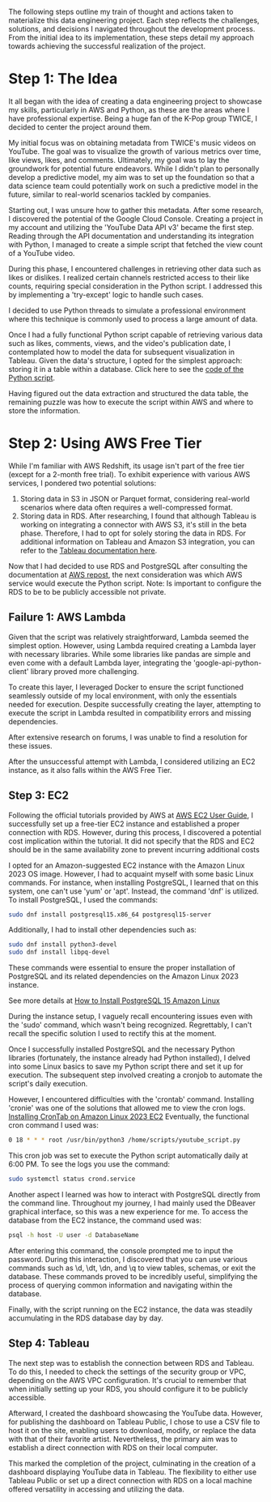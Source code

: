 The following steps outline my train of thought and actions taken to materialize this data engineering project. Each step reflects the challenges, solutions, and decisions I navigated throughout the development process. From the initial idea to its implementation, these steps detail my approach towards achieving the successful realization of the project.

# Step 1: The Idea
It all began with the idea of creating a data engineering project to showcase my skills, particularly in AWS and Python, as these are the areas where I have professional expertise. Being a huge fan of the K-Pop group TWICE, I decided to center the project around them.

My initial focus was on obtaining metadata from TWICE's music videos on YouTube. The goal was to visualize the growth of various metrics over time, like views, likes, and comments. Ultimately, my goal was to lay the groundwork for potential future endeavors. While I didn't plan to personally develop a predictive model, my aim was to set up the foundation so that a data science team could potentially work on such a predictive model in the future, similar to real-world scenarios tackled by companies.

Starting out, I was unsure how to gather this metadata. After some research, I discovered the potential of the Google Cloud Console. Creating a project in my account and utilizing the 'YouTube Data API v3' became the first step. Reading through the API documentation and understanding its integration with Python, I managed to create a simple script that fetched the view count of a YouTube video.

During this phase, I encountered challenges in retrieving other data such as likes or dislikes. I realized certain channels restricted access to their like counts, requiring special consideration in the Python script. I addressed this by implementing a 'try-except' logic to handle such cases.

I decided to use Python threads to simulate a professional environment where this technique is commonly used to process a large amount of data.

Once I had a fully functional Python script capable of retrieving various data such as likes, comments, views, and the video's publication date, I contemplated how to model the data for subsequent visualization in Tableau. Given the data's structure, I opted for the simplest approach: storing it in a table within a database. Click here to see the [code of the Python script](../script/youtube_script.py).

Having figured out the data extraction and structured the data table, the remaining puzzle was how to execute the script within AWS and where to store the information.

# Step 2: Using AWS Free Tier
While I'm familiar with AWS Redshift, its usage isn't part of the free tier (except for a 2-month free trial). To exhibit experience with various AWS services, I pondered two potential solutions:
1. Storing data in S3 in JSON or Parquet format, considering real-world scenarios where data often requires a well-compressed format.
2. Storing data in RDS.
After researching, I found that although Tableau is working on integrating a connector with AWS S3, it's still in the beta phase. Therefore, I had to opt for solely storing the data in RDS.
For additional information on Tableau and Amazon S3 integration, you can refer to the [Tableau documentation here](https://help.tableau.com/current/pro/desktop/es-es/examples_amazons3.htm).

Now that I had decided to use RDS and PostgreSQL after consulting the documentation at [AWS repost](https://repost.aws/knowledge-center/free-tier-rds-launch), the next consideration was which AWS service would execute the Python script. Note: Is important to configure the RDS to be to be publicly accessible not private.

## Failure 1: AWS Lambda
Given that the script was relatively straightforward, Lambda seemed the simplest option. However, using Lambda required creating a Lambda layer with necessary libraries. While some libraries like pandas are simple and even come with a default Lambda layer, integrating the 'google-api-python-client' library proved more challenging.

To create this layer, I leveraged Docker to ensure the script functioned seamlessly outside of my local environment, with only the essentials needed for execution. Despite successfully creating the layer, attempting to execute the script in Lambda resulted in compatibility errors and missing dependencies.

After extensive research on forums, I was unable to find a resolution for these issues.

After the unsuccessful attempt with Lambda, I considered utilizing an EC2 instance, as it also falls within the AWS Free Tier.

## Step 3: EC2
Following the official tutorials provided by AWS at [AWS EC2 User Guide](https://docs.aws.amazon.com/es_es/AWSEC2/latest/UserGuide/tutorial-connect-ec2-instance-to-rds-database.html), I successfully set up a free-tier EC2 instance and established a proper connection with RDS. However, during this process, I discovered a potential cost implication within the tutorial. It did not specify that the RDS and EC2 should be in the same availability zone to prevent incurring additional costs

I opted for an Amazon-suggested EC2 instance with the Amazon Linux 2023 OS image. However, I had to acquaint myself with some basic Linux commands. For instance, when installing PostgreSQL, I learned that on this system, one can't use 'yum' or 'apt'. Instead, the command 'dnf' is utilized. To install PostgreSQL, I used the commands:

```bash
sudo dnf install postgresql15.x86_64 postgresql15-server

```
Additionally, I had to install other dependencies such as:

```bash
sudo dnf install python3-devel
sudo dnf install libpq-devel
```

These commands were essential to ensure the proper installation of PostgreSQL and its related dependencies on the Amazon Linux 2023 instance.

See more details at [How to Install PostgreSQL 15 Amazon Linux](https://linux.how2shout.com/how-to-install-postgresql-15-amazon-linux-2023/)

During the instance setup, I vaguely recall encountering issues even with the 'sudo' command, which wasn't being recognized. Regrettably, I can't recall the specific solution I used to rectify this at the moment.

Once I successfully installed PostgreSQL and the necessary Python libraries (fortunately, the instance already had Python installed), I delved into some Linux basics to save my Python script there and set it up for execution. The subsequent step involved creating a cronjob to automate the script's daily execution.

However, I encountered difficulties with the 'crontab' command. Installing 'cronie' was one of the solutions that allowed me to view the cron logs. [Installing CronTab on Amazon Linux 2023 EC2](https://jainsaket-1994.medium.com/installing-crontab-on-amazon-linux-2023-ec2-98cf2708b171) Eventually, the functional cron command I used was:

```bash
0 18 * * * root /usr/bin/python3 /home/scripts/youtube_script.py
```

This cron job was set to execute the Python script automatically daily at 6:00 PM. To see the logs you use the command:

```bash
sudo systemctl status crond.service
```

Another aspect I learned was how to interact with PostgreSQL directly from the command line. Throughout my journey, I had mainly used the DBeaver graphical interface, so this was a new experience for me. To access the database from the EC2 instance, the command used was:

```bash
psql -h host -U user -d DatabaseName
```

After entering this command, the console prompted me to input the password. During this interaction, I discovered that you can use various commands such as \d, \dt, \dn, and \q to view tables, schemas, or exit the database. These commands proved to be incredibly useful, simplifying the process of querying common information and navigating within the database.

Finally, with the script running on the EC2 instance, the data was steadily accumulating in the RDS database day by day.

## Step 4: Tableau
The next step was to establish the connection between RDS and Tableau. To do this, I needed to check the settings of the security group or VPC, depending on the AWS VPC configuration. It's crucial to remember that when initially setting up your RDS, you should configure it to be publicly accessible.

Afterward, I created the dashboard showcasing the YouTube data. However, for publishing the dashboard on Tableau Public, I chose to use a CSV file to host it on the site, enabling users to download, modify, or replace the data with that of their favorite artist. Nevertheless, the primary aim was to establish a direct connection with RDS on their local computer.

This marked the completion of the project, culminating in the creation of a dashboard displaying YouTube data in Tableau. The flexibility to either use Tableau Public or set up a direct connection with RDS on a local machine offered versatility in accessing and utilizing the data.

